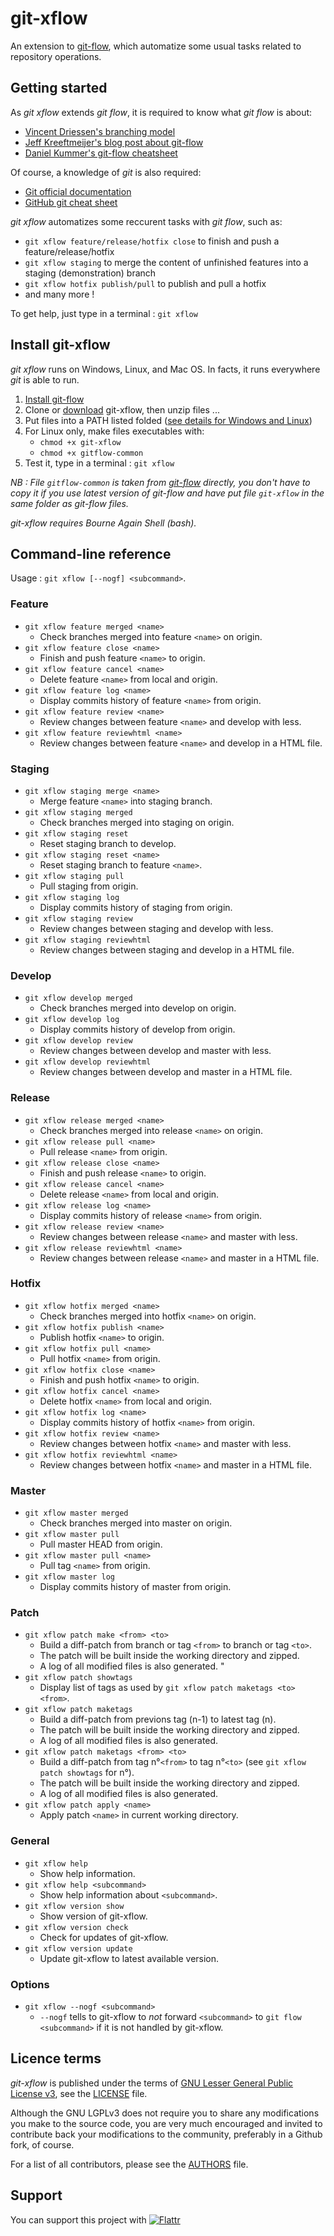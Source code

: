 git-xflow
=========

An extension to [git-flow](http://github.com/nvie/gitflow), which automatize some usual tasks related to repository operations.



Getting started
---------------

As *git xflow* extends *git flow*, it is required to know what *git flow* is about:

* [Vincent Driessen's branching model](http://nvie.com/posts/a-successful-git-branching-model/)
* [Jeff Kreeftmeijer's blog post about git-flow](http://jeffkreeftmeijer.com/2010/why-arent-you-using-git-flow/)
* [Daniel Kummer's git-flow cheatsheet](http://danielkummer.github.io/git-flow-cheatsheet/)

Of course, a knowledge of *git* is also required:

* [Git official documentation](https://git-scm.com/documentation)
* [GitHub git cheat sheet](https://services.github.com/kit/downloads/github-git-cheat-sheet.pdf)

*git xflow* automatizes some reccurent tasks with *git flow*, such as:

* `git xflow feature/release/hotfix close` to finish and push a feature/release/hotfix
* `git xflow staging` to merge the content of unfinished features into a staging (demonstration) branch
* `git xflow hotfix publish/pull` to publish and pull a hotfix
* and many more !

To get help, just type in a terminal : `git xflow`


Install git-xflow
-----------------

*git xflow* runs on Windows, Linux, and Mac OS. In facts, it runs everywhere *git* is able to run.

1. [Install git-flow](https://github.com/nvie/gitflow/wiki/Installation)
2. Clone or [download](https://github.com/golflima/git-xflow/archive/master.zip) git-xflow, then unzip files ...
3. Put files into a PATH listed folded ([see details for Windows and Linux](https://en.wikipedia.org/wiki/PATH_(variable)))
4. For Linux only, make files executables with:
   * `chmod +x git-xflow`
   * `chmod +x gitflow-common`
5. Test it, type in a terminal : `git xflow`

*NB : File `gitflow-common` is taken from [git-flow](https://raw.githubusercontent.com/nvie/gitflow/develop/gitflow-common) directly,
you don't have to copy it if you use latest version of git-flow and have put file `git-xflow` in the same folder as git-flow files.*

*git-xflow requires Bourne Again Shell (bash).*



Command-line reference
----------------------

Usage : `git xflow [--nogf] <subcommand>`.

### Feature

* `git xflow feature merged <name>`
  * Check branches merged into feature `<name>` on origin.
* `git xflow feature close <name>`
  * Finish and push feature `<name>` to origin.
* `git xflow feature cancel <name>`
  * Delete feature `<name>` from local and origin.
* `git xflow feature log <name>`
  * Display commits history of feature `<name>` from origin.
* `git xflow feature review <name>`
  * Review changes between feature `<name>` and develop with less.
* `git xflow feature reviewhtml <name>`
  * Review changes between feature `<name>` and develop in a HTML file.

### Staging

* `git xflow staging merge <name>`
  * Merge feature `<name>` into staging branch.
* `git xflow staging merged`
  * Check branches merged into staging on origin.
* `git xflow staging reset`
  * Reset staging branch to develop.
* `git xflow staging reset <name>`
  * Reset staging branch to feature `<name>`.
* `git xflow staging pull`
  * Pull staging from origin.
* `git xflow staging log`
  * Display commits history of staging from origin.
* `git xflow staging review`
  * Review changes between staging and develop with less.
* `git xflow staging reviewhtml`
  * Review changes between staging and develop in a HTML file.

### Develop

* `git xflow develop merged`
  * Check branches merged into develop on origin.
* `git xflow develop log`
  * Display commits history of develop from origin.
* `git xflow develop review`
  * Review changes between develop and master with less.
* `git xflow develop reviewhtml`
  * Review changes between develop and master in a HTML file.

### Release

* `git xflow release merged <name>`
  * Check branches merged into release `<name>` on origin.
* `git xflow release pull <name>`
  * Pull release `<name>` from origin.
* `git xflow release close <name>`
  * Finish and push release `<name>` to origin.
* `git xflow release cancel <name>`
  * Delete release `<name>` from local and origin.
* `git xflow release log <name>`
  * Display commits history of release `<name>` from origin.
* `git xflow release review <name>`
  * Review changes between release `<name>` and master with less.
* `git xflow release reviewhtml <name>`
  * Review changes between release `<name>` and master in a HTML file.

### Hotfix

* `git xflow hotfix merged <name>`
  * Check branches merged into hotfix `<name>` on origin.
* `git xflow hotfix publish <name>`
  * Publish hotfix `<name>` to origin.
* `git xflow hotfix pull <name>`
  * Pull hotfix `<name>` from origin.
* `git xflow hotfix close <name>`
  * Finish and push hotfix `<name>` to origin.
* `git xflow hotfix cancel <name>`
  * Delete hotfix `<name>` from local and origin.
* `git xflow hotfix log <name>`
  * Display commits history of hotfix `<name>` from origin.
* `git xflow hotfix review <name>`
  * Review changes between hotfix `<name>` and master with less.
* `git xflow hotfix reviewhtml <name>`
  * Review changes between hotfix `<name>` and master in a HTML file.

### Master

* `git xflow master merged`
  * Check branches merged into master on origin.
* `git xflow master pull`
  * Pull master HEAD from origin.
* `git xflow master pull <name>`
  * Pull tag `<name>` from origin.
* `git xflow master log`
  * Display commits history of master from origin.

### Patch

* `git xflow patch make <from> <to>`
  * Build a diff-patch from branch or tag `<from>` to branch or tag `<to>`.
  * The patch will be built inside the working directory and zipped.
  * A log of all modified files is also generated.                "
* `git xflow patch showtags`
  * Display list of tags as used by `git xflow patch maketags <to> <from>`.
* `git xflow patch maketags`
  * Build a diff-patch from previons tag (n-1) to latest tag (n).
  * The patch will be built inside the working directory and zipped.
  * A log of all modified files is also generated.
* `git xflow patch maketags <from> <to>`
  * Build a diff-patch from tag n°`<from>` to tag n°`<to>` (see `git xflow patch showtags` for n°).
  * The patch will be built inside the working directory and zipped.
  * A log of all modified files is also generated.
* `git xflow patch apply <name>`
  * Apply patch `<name>` in current working directory.

### General

* `git xflow help`
  * Show help information.
* `git xflow help <subcommand>`
  * Show help information about `<subcommand>`.
* `git xflow version show`
  * Show version of git-xflow.
* `git xflow version check`
  * Check for updates of git-xflow.
* `git xflow version update`
  * Update git-xflow to latest available version.

### Options

* `git xflow --nogf <subcommand>`
  * `--nogf` tells to git-xflow to *not* forward `<subcommand>` to `git flow <subcommand>` if it is not handled by git-xflow.



Licence terms
-------------

*git-xflow* is published under the terms of [GNU Lesser General Public License v3](http://www.gnu.org/licenses/lgpl-3.0.html), see the [LICENSE](LICENSE) file.

Although the GNU LGPLv3 does not require you to share any modifications you make to the source code,
you are very much encouraged and invited to contribute back your modifications to the community, preferably in a Github fork, of course.

For a list of all contributors, please see the [AUTHORS](AUTHORS) file.



Support
-------

You can support this project with
[![Flattr](https://button.flattr.com/flattr-badge-large.png)](https://flattr.com/submit/auto?fid=0ywe2d&url=https%3A%2F%2Fgithub.com%2Fgolflima%2Fgit-xflow)